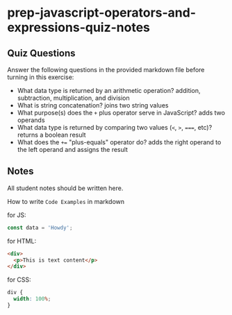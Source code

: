 # prep-javascript-operators-and-expressions-quiz-notes

## Quiz Questions

Answer the following questions in the provided markdown file before turning in this exercise:

- What data type is returned by an arithmetic operation?
  addition, subtraction, multiplication, and division
- What is string concatenation?
  joins two string values
- What purpose(s) does the `+` plus operator serve in JavaScript?
  adds two operands
- What data type is returned by comparing two values (`<`, `>`, `===`, etc)?
  returns a boolean result
- What does the `+=` "plus-equals" operator do?
  adds the right operand to the left operand and assigns the result

## Notes

All student notes should be written here.

How to write `Code Examples` in markdown

for JS:

```javascript
const data = 'Howdy';
```

for HTML:

```html
<div>
  <p>This is text content</p>
</div>
```

for CSS:

```css
div {
  width: 100%;
}
```
